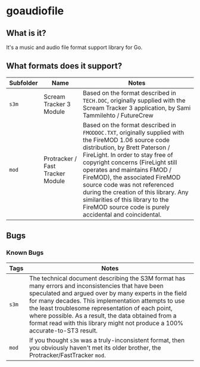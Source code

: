 # goaudiofile

## What is it?

It's a music and audio file format support library for Go.

## What formats does it support?

| Subfolder | Name | Notes |
|-----------|------|-------|
| `s3m` | Scream Tracker 3 Module | Based on the format described in `TECH.DOC`, originally supplied with the Scream Tracker 3 application, by Sami Tammilehto / FutureCrew |
| `mod` | Protracker / Fast Tracker Module | Based on the format described in `FMODDOC.TXT`, originally supplied with the FireMOD 1.06 source code distribution, by Brett Paterson / FireLight. In order to stay free of copyright concerns (FireLight still operates and maintains FMOD / FireMOD), the associated FireMOD source code was not referenced during the creation of this library. Any similarities of this library to the FireMOD source code is purely accidental and coincidental. |

## Bugs

### Known Bugs

| Tags | Notes |
|------|-------|
| `s3m` | The technical document describing the S3M format has many errors and inconsistencies that have been speculated and argued over by many experts in the field for many decades. This implementation attempts to use the least troublesome representation of each point, where possible. As a result, the data obtained from a format read with this library might not produce a 100% accurate-to-ST3 result. |
| `mod` | If you thought `s3m` was a truly-inconsistent format, then you obviously haven't met its older brother, the Protracker/FastTracker `mod`. |
